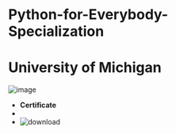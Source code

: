 # Python-for-Everybody-Specialization
# University of Michigan


![image](https://user-images.githubusercontent.com/90020715/171462404-1de05df8-cac7-4ceb-9cea-4d7c2a6dd652.png)  

- **Certificate**
- 
- ![download](https://user-images.githubusercontent.com/90020715/171468846-0167619d-5756-44a1-8dc5-3523bffba767.png)
